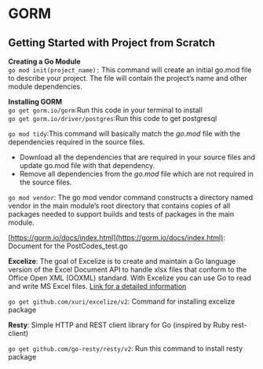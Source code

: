 # GORM
## Getting Started with Project from Scratch

**Creating a Go Module**    
`go mod init(project_name):` This command will create an initial go.mod file to describe your project. 
The file will contain the project’s name and other module dependencies.

**Installing GORM**     
`go get gorm.io/gorm`:Run this code in your terminal to install     
`go get gorm.io/driver/postgres`:Run this code to get postgresql


`go mod tidy`:This command will basically match the _go.mod_ file with the dependencies required in the source files.

* Download all the dependencies that are required in your source files and update go.mod file with that dependency.
* Remove all dependencies from the _go.mod_ file which are not required in the source files.


`go mod vendor`: The go mod vendor command constructs a directory named vendor in the main module’s root directory that contains copies of all packages needed to support builds and tests of packages in the main module.

[https://gorm.io/docs/index.html](https://gorm.io/docs/index.html): Document for the PostCodes_test.go

**Excelize**: The goal of Excelize is to create and maintain a Go language version of the Excel Document API to handle xlsx files that conform to the Office Open XML (OOXML) standard. 
With Excelize you can use Go to read and write MS Excel files.
[Link for a detailed information](https://xuri.me/excelize/en/)

`go get github.com/xuri/excelize/v2`: Command for installing excelize package

**Resty**: Simple HTTP and REST client library for Go (inspired by Ruby rest-client)

`go get github.com/go-resty/resty/v2`: Run this command to install resty package


